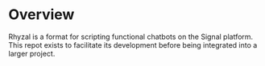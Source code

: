 # Overview

Rhyzal is a format for scripting functional chatbots on the Signal platform. This repot exists to facilitate its development before being integrated into a larger project.